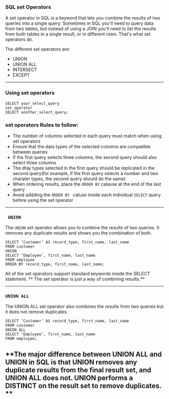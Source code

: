 ### SQL set Operators
A set operator in SQL is a keyword that lets you combine the results of two queries into a single query.
Sometimes in SQL you'll need to query data from two tables, but instead of using a JOIN you'll need to list the results from both tables in a single result, or in different rows. That's what set operators do.

The different set operators are:
 - UNION
 - UNION ALL
 - INTERSECT
 - EXCEPT
---
### Using set operators
```
SELECT your_select_query
set_operator
SELECT another_select_query;
```
### set operators Rules to follow:
 - The number of columns selected in each query must match when using set operators
 - Ensure that the data types of the selected columns are compatible between queries
 - If the first query selects three columns, the second query should also select three columns
 - The dtay types selected in the first query should be replicated in the second query(for example, if the first query selects a number and two charater types, the second query should do the same)
 - When ordering results, place the `ORDER BY` calause at the end of the last query
 - Avoid addding the `ORDER BY ` caluse inside each individual `SELECT` query before using the set operator
---
### ` UNION`
The `UNION` set operator allows you to combine the results of two queries. It removes any duplicate results and shows you the combination of both.

```
SELECT ‘Customer’ AS record_type, first_name, last_name
FROM customer
UNION
SELECT ‘Employee’, first_name, last_name
FROM employee
ORDER BY record_type, first_name, last_name;
```
All of the set operators support standard keywords inside the SELECT statement. ** The set operator is just a way of combining results.**

---
### `UNION ALL`
The UNION ALL set operator also combines the results from two queries but it does not remove duplicates.
```
SELECT ‘Customer’ AS record_type, first_name, last_name
FROM customer
UNION ALL
SELECT ‘Employee’, first_name, last_name
FROM employee;
```

**The major difference between UNION ALL and UNION in SQL is that UNION removes any duplicate results from the final result set, and UNION ALL does not. UNION performs a DISTINCT on the result set to remove duplicates. **
---

